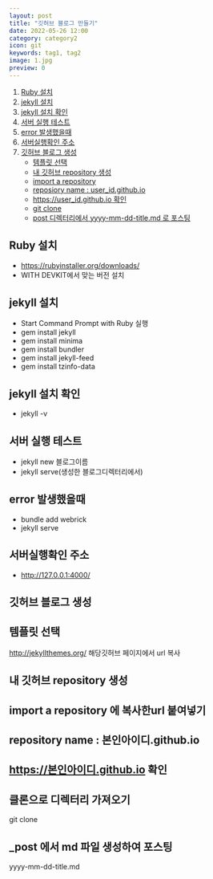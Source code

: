 ```yaml
---
layout: post
title: "깃허브 블로그 만들기"
date: 2022-05-26 12:00
category: category2
icon: git
keywords: tag1, tag2
image: 1.jpg
preview: 0
---
```


1. [Ruby 설치](#ruby-설치)
2. [jekyll 설치](#jekyll-설치)
3. [jekyll 설치 확인](#jekyll-설치-확인)
4. [서버 실행 테스트](#서버-실행-테스트)
5. [error 발생했을때](#error-발생했을때)
6. [서버실행확인 주소](#서버실행확인-주소)
7. [깃허브 블로그 생성](#깃허브-블로그-생성)
   - [템플릿 선택](#템플릿-선택)
   - [내 깃허브 repository 생성](#내-깃허브-repository-생성)
   - [import a repository](#import-a-repository-에-복사한url-붙여넣기)
   - [reposiory name : user_id.github.io](#repository-name--본인아이디githubio)
   - [https://user_id.github.io 확인](#https본인아이디githubio-확인)
   - [git clone](#클론으로-디렉터리-가져오기)
   - [post 디렉터리에서 yyyy-mm-dd-title.md 로 포스팅](#_post-에서-md-파일-생성하여-포스팅)

## Ruby 설치

- https://rubyinstaller.org/downloads/
- WITH DEVKIT에서 맞는 버전 설치

## jekyll 설치

- Start Command Prompt with Ruby 실행
- gem install jekyll
- gem install minima
- gem install bundler
- gem install jekyll-feed
- gem install tzinfo-data

## jekyll 설치 확인

- jekyll -v

## 서버 실행 테스트

- jekyll new 블로그이름
- jekyll serve(생성한 블로그디렉터리에서)

## error 발생했을때

- bundle add webrick
- jekyll serve

## 서버실행확인 주소

- http://127.0.0.1:4000/

## 깃허브 블로그 생성

## 템플릿 선택

http://jekyllthemes.org/
해당깃허브 페이지에서 url 복사

## 내 깃허브 repository 생성

## import a repository 에 복사한url 붙여넣기

## repository name : 본인아이디.github.io

## https://본인아이디.github.io 확인

## 클론으로 디렉터리 가져오기

git clone

## \_post 에서 md 파일 생성하여 포스팅

yyyy-mm-dd-title.md
